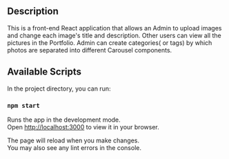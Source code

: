 ## Description

This is a front-end React application that allows an Admin to upload images and change each image's title and description. Other users can view all the pictures in the Portfolio. Admin can create categories( or tags) by which photos are separated into different Carousel components.

## Available Scripts

In the project directory, you can run:

### `npm start`

Runs the app in the development mode.\
Open [http://localhost:3000](http://localhost:3000) to view it in your browser.

The page will reload when you make changes.\
You may also see any lint errors in the console.

